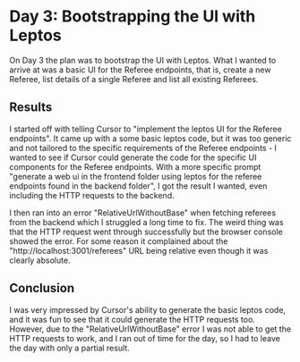 # Day 3: Bootstrapping the UI with Leptos

On Day 3 the plan was to bootstrap the UI with Leptos. What I wanted to arrive at was a basic UI for the Referee endpoints, that is, create a new Referee, list details of a single Referee and list all existing Referees.


## Results

I started off with telling Cursor to "implement the leptos UI for the Referee endpoints". It came up with a some basic leptos code, but it was too generic and not tailored to the specific requirements of the Referee endpoints - I wanted to see if Cursor could generate the code for the specific UI components for the Referee endpoints. With a more specific prompt "generate a web ui in the frontend folder using leptos for the referee endpoints found in the backend folder", I got the result I wanted, even including the HTTP requests to the backend.

I then ran into an error "RelativeUrlWithoutBase" when fetching referees from the backend which I struggled a long time to fix. The weird thing was that the HTTP request went through successfully but the browser console showed the error. For some reason it complained about the "http://localhost:3001/referees" URL being relative even though it was clearly absolute. 

## Conclusion

I was very impressed by Cursor's ability to generate the basic leptos code, and it was fun to see that it could generate the HTTP requests too. However, due to the "RelativeUrlWithoutBase" error I was not able to get the HTTP requests to work, and I ran out of time for the day, so I had to leave the day with only a partial result.
